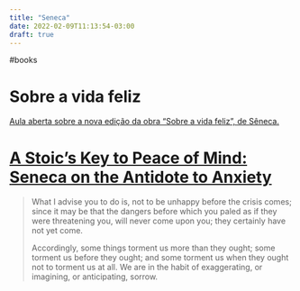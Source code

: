 ```yaml
---
title: "Seneca"
date: 2022-02-09T11:13:54-03:00
draft: true
---
```


#books

# Sobre a vida feliz

[Aula aberta sobre a nova edição da obra “Sobre a vida feliz”, de Sêneca.](https://www.youtube.com/watch?v=e7STDTSVctg)

# [A Stoic’s Key to Peace of Mind: Seneca on the Antidote to Anxiety](https://www.themarginalian.org/2017/08/27/seneca-anxiety/)

> What I advise you to do is, not to be unhappy before the crisis comes; since it may be that the dangers before which you paled as if they were threatening you, will never come upon you; they certainly have not yet come.
>
> Accordingly, some things torment us more than they ought; some torment us before they ought; and some torment us when they ought not to torment us at all. We are in the habit of exaggerating, or imagining, or anticipating, sorrow.